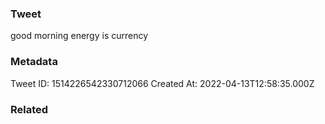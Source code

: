 ### Tweet
good morning energy is currency

### Metadata
Tweet ID: 1514226542330712066
Created At: 2022-04-13T12:58:35.000Z

### Related

